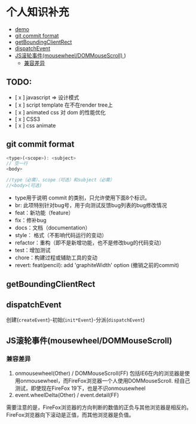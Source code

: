 # 个人知识补充

- [ demo ](#demo)
- [ git commit format ](#git-commit-format)
- [ getBoundingClientRect ](#getboundingclientrect)
- [ dispatchEvent ](#dispatchevent)
- [ JS滚轮事件(mousewheel/DOMMouseScroll) ](#js滚轮事件mousewheeldommousescroll))
    - [ 兼容差异 ](#兼容差异)


## TODO:
- [ x ] javascript => 设计模式
- [ x ] script template 在不在render tree上
- [ x ] animated css 对 dom 的性能优化
- [ x ] CSS3
- [ x ] css animate

## git commit format
```javascript
<type>(<scope>): <subject>
// 空一行
<body>

//type（必需）、scope（可选）和subject（必需）
//<body>(可选)
```
- type用于说明 commit 的类别，只允许使用下面8个标识。
- br: 此项特别针对bug号，用于向测试反馈bug列表的bug修改情况
- feat：新功能（feature）
- fix：修补bug
- docs：文档（documentation）
- style： 格式（不影响代码运行的变动）
- refactor：重构（即不是新增功能，也不是修改bug的代码变动）
- test：增加测试
- chore：构建过程或辅助工具的变动
- revert: feat(pencil): add 'graphiteWidth' option (撤销之前的commit)

## getBoundingClientRect

## dispatchEvent
创建(`createEvent`)-初始(`init*Event`)-分派(`dispatchEvent`)

## JS滚轮事件(mousewheel/DOMMouseScroll)
### 兼容差异
1. onmousewheel(Other) / DOMMouseScroll(FF)
    包括IE6在内的浏览器是使用onmousewheel，而FireFox浏览器一个人使用DOMMouseScroll. 经自己测试，即使现在FireFox 19下，也是不识onmousewheel  
2. event.wheelDelta(Other) / event.detail(FF)

需要注意的是，FireFox浏览器的方向判断的数值的正负与其他浏览器是相反的。FireFox浏览器向下滚动是正值，而其他浏览器是负值。





